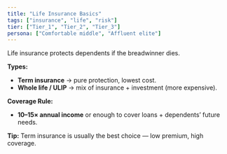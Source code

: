 ```yaml
---
title: "Life Insurance Basics"
tags: ["insurance", "life", "risk"]
tier: ["Tier_1", "Tier_2", "Tier_3"]
persona: ["Comfortable middle", "Affluent elite"]
---
```


Life insurance protects dependents if the breadwinner dies.

**Types:**  
- **Term insurance** → pure protection, lowest cost.  
- **Whole life / ULIP** → mix of insurance + investment (more expensive).  

**Coverage Rule:**  
- **10–15× annual income** or enough to cover loans + dependents’ future needs.  

**Tip:** Term insurance is usually the best choice — low premium, high coverage.
